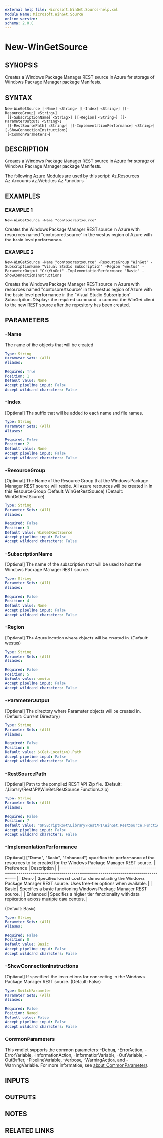 ```yaml
---
external help file: Microsoft.WinGet.Source-help.xml
Module Name: Microsoft.WinGet.Source
online version:
schema: 2.0.0
---
```


# New-WinGetSource

## SYNOPSIS
Creates a Windows Package Manager REST source in Azure for storage of Windows Package Manager package Manifests.

## SYNTAX

```
New-WinGetSource [-Name] <String> [[-Index] <String>] [[-ResourceGroup] <String>]
 [[-SubscriptionName] <String>] [[-Region] <String>] [[-ParameterOutput] <String>]
 [[-RestSourcePath] <String>] [[-ImplementationPerformance] <String>] [-ShowConnectionInstructions]
 [<CommonParameters>]
```

## DESCRIPTION
Creates a Windows Package Manager REST source in Azure for storage of Windows Package Manager package Manifests.

The following Azure Modules are used by this script:
    Az.Resources
    Az.Accounts
    Az.Websites
    Az.Functions

## EXAMPLES

### EXAMPLE 1
```
New-WinGetSource -Name "contosorestsource"
```

Creates the Windows Package Manager REST source in Azure with resources named "contosorestsource" in the westus region of Azure with the basic level performance.

### EXAMPLE 2
```
New-WinGetSource -Name "contosorestsource" -ResourceGroup "WinGet" -SubscriptionName "Visual Studio Subscription" -Region "westus" -ParameterOutput "C:\WinGet" -ImplementationPerformance "Basic" -ShowConnectionInstructions
```

Creates the Windows Package Manager REST source in Azure with resources named "contosorestsource" in the westus region of Azure with the basic level performance in the "Visual Studio Subscription" Subscription.
Displays the required command to connect the WinGet client to the new REST source after the repository has been created.

## PARAMETERS

### -Name
The name of the objects that will be created

```yaml
Type: String
Parameter Sets: (All)
Aliases:

Required: True
Position: 1
Default value: None
Accept pipeline input: False
Accept wildcard characters: False
```

### -Index
\[Optional\] The suffix that will be added to each name and file names.

```yaml
Type: String
Parameter Sets: (All)
Aliases:

Required: False
Position: 2
Default value: None
Accept pipeline input: False
Accept wildcard characters: False
```

### -ResourceGroup
\[Optional\] The Name of the Resource Group that the Windows Package Manager REST source will reside. All Azure resources will be created in in this Resource Group (Default: WinGetRestSource)
(Default: WinGetRestSource)

```yaml
Type: String
Parameter Sets: (All)
Aliases:

Required: False
Position: 3
Default value: WinGetRestSource
Accept pipeline input: False
Accept wildcard characters: False
```

### -SubscriptionName
\[Optional\] The name of the subscription that will be used to host the Windows Package Manager REST source.

```yaml
Type: String
Parameter Sets: (All)
Aliases:

Required: False
Position: 4
Default value: None
Accept pipeline input: False
Accept wildcard characters: False
```

### -Region
\[Optional\] The Azure location where objects will be created in.
(Default: westus)

```yaml
Type: String
Parameter Sets: (All)
Aliases:

Required: False
Position: 5
Default value: westus
Accept pipeline input: False
Accept wildcard characters: False
```

### -ParameterOutput
\[Optional\] The directory where Parameter objects will be created in.
(Default: Current Directory)

```yaml
Type: String
Parameter Sets: (All)
Aliases:

Required: False
Position: 6
Default value: $(Get-Location).Path
Accept pipeline input: False
Accept wildcard characters: False
```

### -RestSourcePath
\[Optional\] Path to the compiled REST API Zip file.
(Default: .\Library\RestAPI\WinGet.RestSource.Functions.zip)

```yaml
Type: String
Parameter Sets: (All)
Aliases:

Required: False
Position: 7
Default value: "$PSScriptRoot\Library\RestAPI\WinGet.RestSource.Functions.zip"
Accept pipeline input: False
Accept wildcard characters: False
```

### -ImplementationPerformance
\[Optional\] \["Demo", "Basic", "Enhanced"\] specifies the performance of the resources to be created for the Windows Package Manager REST source.
| Preference | Description                                                                                                             |
|------------|-------------------------------------------------------------------------------------------------------------------------|
| Demo       | Specifies lowest cost for demonstrating the Windows Package Manager REST source. Uses free-tier options when available. |
| Basic      | Specifies a basic functioning Windows Package Manager REST source.                                                      |
| Enhanced   | Specifies a higher tier functionality with data replication across multiple data centers.                               |

(Default: Basic)

```yaml
Type: String
Parameter Sets: (All)
Aliases:

Required: False
Position: 8
Default value: Basic
Accept pipeline input: False
Accept wildcard characters: False
```

### -ShowConnectionInstructions
\[Optional\] If specified, the instructions for connecting to the Windows Package Manager REST source.
(Default: False)

```yaml
Type: SwitchParameter
Parameter Sets: (All)
Aliases:

Required: False
Position: Named
Default value: False
Accept pipeline input: False
Accept wildcard characters: False
```

### CommonParameters
This cmdlet supports the common parameters: -Debug, -ErrorAction, -ErrorVariable, -InformationAction, -InformationVariable, -OutVariable, -OutBuffer, -PipelineVariable, -Verbose, -WarningAction, and -WarningVariable. For more information, see [about_CommonParameters](http://go.microsoft.com/fwlink/?LinkID=113216).

## INPUTS

## OUTPUTS

## NOTES

## RELATED LINKS
